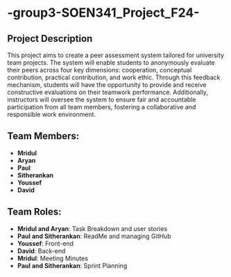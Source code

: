# -group3-SOEN341_Project_F24-

## Project Description

This project aims to create a peer assessment system tailored for university team projects. The system will enable students to anonymously evaluate their peers across four key dimensions: cooperation, conceptual contribution, practical contribution, and work ethic. Through this feedback mechanism, students will have the opportunity to provide and receive constructive evaluations on their teamwork performance. Additionally, instructors will oversee the system to ensure fair and accountable participation from all team members, fostering a collaborative and responsible work environment.

## Team Members:
- **Mridul**
- **Aryan**
- **Paul**
- **Sitherankan**
- **Youssef**
- **David**

## Team Roles:
- **Mridul and Aryan**: Task Breakdown and user stories 
- **Paul and Sitherankan**: ReadMe and managing GitHub
- **Youssef**: Front-end
- **David**: Back-end
- **Mridul**: Meeting Minutes
- **Paul and Sitherankan**: Sprint Planning
